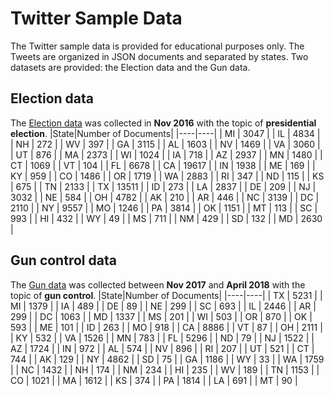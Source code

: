 # Twitter Sample Data
The Twitter sample data is provided for educational purposes only. The Tweets are organized in JSON documents and separated by states. Two datasets are provided: the Election data and the Gun data.

## Election data
The [Election data](https://github.com/xbwei/Data-Mining-on-Social-Media/tree/master/Twitter/tweet_sample_data/election) was collected in **Nov 2016** with the topic of **presidential election**. 
|State|Number of Documents|
|----|----|
| MI | 3047 |
| IL | 4834 |
| NH | 272 |
| WV | 397 |
| GA | 3115 |
| AL | 1603 |
| NV | 1469 |
| VA | 3060 |
| UT | 876 |
| MA | 2373 |
| WI | 1024 |
| IA | 718 |
| AZ | 2937 |
| MN | 1480 |
| CT | 1069 |
| VT | 104 |
| FL | 6678 |
| CA | 19617 |
| IN | 1938 |
| ME | 169 |
| KY | 959 |
| CO | 1486 |
| OR | 1719 |
| WA | 2883 |
| RI | 347 |
| ND | 115 |
| KS | 675 |
| TN | 2133 |
| TX | 13511 |
| ID | 273 |
| LA | 2837 |
| DE | 209 |
| NJ | 3032 |
| NE | 584 |
| OH | 4782 |
| AK | 210 |
| AR | 446 |
| NC | 3139 |
| DC | 2110 |
| NY | 9557 |
| MO | 1246 |
| PA | 3814 |
| OK | 1151 |
| MT | 113 |
| SC | 993 |
| HI | 432 |
| WY | 49 |
| MS | 711 |
| NM | 429 |
| SD | 132 |
| MD | 2630 |

## Gun control data
The [Gun data](https://github.com/xbwei/Data-Mining-on-Social-Media/tree/master/Twitter/tweet_sample_data/gun) was collected between **Nov 2017** and **April 2018** with the topic of **gun control**. 
|State|Number of Documents|
|----|----|
| TX | 5231 |
| MI | 1379 |
| IA | 489 |
| DE | 89 |
| NE | 299 |
| SC | 693 |
| IL | 2446 |
| AR | 299 |
| DC | 1063 |
| MD | 1337 |
| MS | 201 |
| WI | 503 |
| OR | 870 |
| OK | 593 |
| ME | 101 |
| ID | 263 |
| MO | 918 |
| CA | 8886 |
| VT | 87 |
| OH | 2111 |
| KY | 532 |
| VA | 1526 |
| MN | 783 |
| FL | 5296 |
| ND | 79 |
| NJ | 1522 |
| AZ | 1724 |
| IN | 972 |
| AL | 574 |
| NV | 896 |
| RI | 207 |
| UT | 521 |
| CT | 744 |
| AK | 129 |
| NY | 4862 |
| SD | 75 |
| GA | 1186 |
| WY | 33 |
| WA | 1759 |
| NC | 1432 |
| NH | 174 |
| NM | 234 |
| HI | 235 |
| WV | 189 |
| TN | 1153 |
| CO | 1021 |
| MA | 1612 |
| KS | 374 |
| PA | 1814 |
| LA | 691 |
| MT | 90 |

